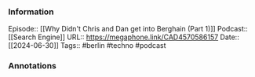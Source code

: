 ### Information

Episode:: [[Why Didn't Chris and Dan get into Berghain (Part 1)]]
Podcast:: [[Search Engine]]
URL:: https://megaphone.link/CAD4570586157
Date:: [[2024-06-30]]
Tags:: #berlin #techno
#podcast


### Annotations

